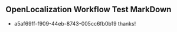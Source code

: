 ## OpenLocalization Workflow Test MarkDown
* a5af69ff-f909-44eb-8743-005cc6fb0b19 thanks!

<!--HONumber=Jul16_HO4-->


